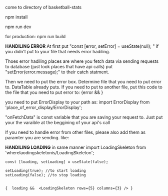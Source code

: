 come to directory of basketball-stats

npm install

npm run dev

for production:
npm run build




****************************HANDILING ERROR****************************
At first put "const [error, setError] = useState(null); " if you didn't put to your file that needs error hadiling.

Thoes error hadiling places are where you fetch data via sending requests to database (just look places that have api calls)
put "setError(error.message);" to their catch statment.


Then we need to put the error box. Determine file that you need to put error to. DataTable already puts. If you need to put to another file, put this code to the file that you need to put error to:
    {error && <ErrorDisplay message={error} onRetry={onFetchData} />}

you need to put ErrorDisplay to your path as:
    import ErrorDisplay from 'place_of_error_display/ErrorDisplay';

"onFetchData" is const variable that you are saving your request to. Just put your the varaible at the beggining of your api's call

If you need to handle error from other files, please also add them as paramter you are sending. like:
<DataTable error={error} />



****************************HANDILING LOADING****************************
    in same manner
    import LoadingSkeleton from 'wherelaodingskeletonis/LoadingSkeleton';

    const [loading, setLoading] = useState(false);

    setLoading(true); //to start loading
    setLoading(false); //to stop loading


    {  loading &&  <LoadingSkeleton rows={5} columns={3} /> }

